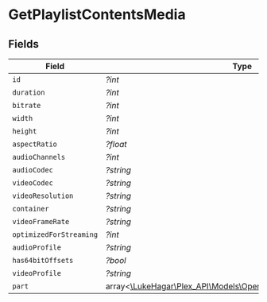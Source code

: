 # GetPlaylistContentsMedia


## Fields

| Field                                                                                                                      | Type                                                                                                                       | Required                                                                                                                   | Description                                                                                                                | Example                                                                                                                    |
| -------------------------------------------------------------------------------------------------------------------------- | -------------------------------------------------------------------------------------------------------------------------- | -------------------------------------------------------------------------------------------------------------------------- | -------------------------------------------------------------------------------------------------------------------------- | -------------------------------------------------------------------------------------------------------------------------- |
| `id`                                                                                                                       | *?int*                                                                                                                     | :heavy_minus_sign:                                                                                                         | N/A                                                                                                                        | 15                                                                                                                         |
| `duration`                                                                                                                 | *?int*                                                                                                                     | :heavy_minus_sign:                                                                                                         | N/A                                                                                                                        | 141416                                                                                                                     |
| `bitrate`                                                                                                                  | *?int*                                                                                                                     | :heavy_minus_sign:                                                                                                         | N/A                                                                                                                        | 2273                                                                                                                       |
| `width`                                                                                                                    | *?int*                                                                                                                     | :heavy_minus_sign:                                                                                                         | N/A                                                                                                                        | 1920                                                                                                                       |
| `height`                                                                                                                   | *?int*                                                                                                                     | :heavy_minus_sign:                                                                                                         | N/A                                                                                                                        | 814                                                                                                                        |
| `aspectRatio`                                                                                                              | *?float*                                                                                                                   | :heavy_minus_sign:                                                                                                         | N/A                                                                                                                        | 2.35                                                                                                                       |
| `audioChannels`                                                                                                            | *?int*                                                                                                                     | :heavy_minus_sign:                                                                                                         | N/A                                                                                                                        | 2                                                                                                                          |
| `audioCodec`                                                                                                               | *?string*                                                                                                                  | :heavy_minus_sign:                                                                                                         | N/A                                                                                                                        | aac                                                                                                                        |
| `videoCodec`                                                                                                               | *?string*                                                                                                                  | :heavy_minus_sign:                                                                                                         | N/A                                                                                                                        | h264                                                                                                                       |
| `videoResolution`                                                                                                          | *?string*                                                                                                                  | :heavy_minus_sign:                                                                                                         | N/A                                                                                                                        | 1080                                                                                                                       |
| `container`                                                                                                                | *?string*                                                                                                                  | :heavy_minus_sign:                                                                                                         | N/A                                                                                                                        | mp4                                                                                                                        |
| `videoFrameRate`                                                                                                           | *?string*                                                                                                                  | :heavy_minus_sign:                                                                                                         | N/A                                                                                                                        | 24p                                                                                                                        |
| `optimizedForStreaming`                                                                                                    | *?int*                                                                                                                     | :heavy_minus_sign:                                                                                                         | N/A                                                                                                                        | 0                                                                                                                          |
| `audioProfile`                                                                                                             | *?string*                                                                                                                  | :heavy_minus_sign:                                                                                                         | N/A                                                                                                                        | lc                                                                                                                         |
| `has64bitOffsets`                                                                                                          | *?bool*                                                                                                                    | :heavy_minus_sign:                                                                                                         | N/A                                                                                                                        | false                                                                                                                      |
| `videoProfile`                                                                                                             | *?string*                                                                                                                  | :heavy_minus_sign:                                                                                                         | N/A                                                                                                                        | high                                                                                                                       |
| `part`                                                                                                                     | array<[\LukeHagar\Plex_API\Models\Operations\GetPlaylistContentsPart](../../Models/Operations/GetPlaylistContentsPart.md)> | :heavy_minus_sign:                                                                                                         | N/A                                                                                                                        |                                                                                                                            |